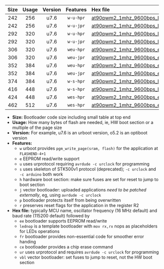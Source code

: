 |Size|Usage|Version|Features|Hex file|
|:-:|:-:|:-:|:-:|:--|
|242|256|u7.6|`w-u-hpr`|[at90pwm2_1mhz_9600bps_lednop_ur.hex](https://raw.githubusercontent.com/stefanrueger/urboot/main/bootloaders/at90pwm2/fcpu_1mhz/9600_bps/at90pwm2_1mhz_9600bps_lednop_ur.hex)|
|242|256|u7.6|`w-u-jpr`|[at90pwm2_1mhz_9600bps_lednop_ur_vbl.hex](https://raw.githubusercontent.com/stefanrueger/urboot/main/bootloaders/at90pwm2/fcpu_1mhz/9600_bps/at90pwm2_1mhz_9600bps_lednop_ur_vbl.hex)|
|292|320|u7.6|`w-u-hpr`|[at90pwm2_1mhz_9600bps_lednop_fr_ce_ur.hex](https://raw.githubusercontent.com/stefanrueger/urboot/main/bootloaders/at90pwm2/fcpu_1mhz/9600_bps/at90pwm2_1mhz_9600bps_lednop_fr_ce_ur.hex)|
|292|320|u7.6|`w-u-jpr`|[at90pwm2_1mhz_9600bps_lednop_fr_ce_ur_vbl.hex](https://raw.githubusercontent.com/stefanrueger/urboot/main/bootloaders/at90pwm2/fcpu_1mhz/9600_bps/at90pwm2_1mhz_9600bps_lednop_fr_ce_ur_vbl.hex)|
|306|320|u7.6|`weu-hpr`|[at90pwm2_1mhz_9600bps_ee_lednop_ur.hex](https://raw.githubusercontent.com/stefanrueger/urboot/main/bootloaders/at90pwm2/fcpu_1mhz/9600_bps/at90pwm2_1mhz_9600bps_ee_lednop_ur.hex)|
|306|320|u7.6|`weu-jpr`|[at90pwm2_1mhz_9600bps_ee_lednop_ur_vbl.hex](https://raw.githubusercontent.com/stefanrueger/urboot/main/bootloaders/at90pwm2/fcpu_1mhz/9600_bps/at90pwm2_1mhz_9600bps_ee_lednop_ur_vbl.hex)|
|352|384|u7.6|`weu-hpr`|[at90pwm2_1mhz_9600bps_ee_lednop_fr_ce_ur.hex](https://raw.githubusercontent.com/stefanrueger/urboot/main/bootloaders/at90pwm2/fcpu_1mhz/9600_bps/at90pwm2_1mhz_9600bps_ee_lednop_fr_ce_ur.hex)|
|352|384|u7.6|`weu-jpr`|[at90pwm2_1mhz_9600bps_ee_lednop_fr_ce_ur_vbl.hex](https://raw.githubusercontent.com/stefanrueger/urboot/main/bootloaders/at90pwm2/fcpu_1mhz/9600_bps/at90pwm2_1mhz_9600bps_ee_lednop_fr_ce_ur_vbl.hex)|
|374|384|u7.6|`w-s-hpr`|[at90pwm2_1mhz_9600bps_lednop_fr.hex](https://raw.githubusercontent.com/stefanrueger/urboot/main/bootloaders/at90pwm2/fcpu_1mhz/9600_bps/at90pwm2_1mhz_9600bps_lednop_fr.hex)|
|416|448|u7.6|`w-s-hpr`|[at90pwm2_1mhz_9600bps_lednop_fr_ce.hex](https://raw.githubusercontent.com/stefanrueger/urboot/main/bootloaders/at90pwm2/fcpu_1mhz/9600_bps/at90pwm2_1mhz_9600bps_lednop_fr_ce.hex)|
|424|448|u7.6|`wes-hpr`|[at90pwm2_1mhz_9600bps_ee_lednop_fr.hex](https://raw.githubusercontent.com/stefanrueger/urboot/main/bootloaders/at90pwm2/fcpu_1mhz/9600_bps/at90pwm2_1mhz_9600bps_ee_lednop_fr.hex)|
|462|512|u7.6|`wes-hpr`|[at90pwm2_1mhz_9600bps_ee_lednop_fr_ce.hex](https://raw.githubusercontent.com/stefanrueger/urboot/main/bootloaders/at90pwm2/fcpu_1mhz/9600_bps/at90pwm2_1mhz_9600bps_ee_lednop_fr_ce.hex)|

- **Size:** Bootloader code size including small table at top end
- **Usage:** How many bytes of flash are needed, ie, HW boot section or a multiple of the page size
- **Version:** For example, u7.6 is an urboot version, o5.2 is an optiboot version
- **Features:**
  + `w` urboot provides `pgm_write_page(sram, flash)` for the application at `FLASHEND-4+1`
  + `e` EEPROM read/write support
  + `u` uses urprotocol requiring `avrdude -c urclock` for programming
  + `s` uses skeleton of STK500v1 protocol (deprecated); `-c urclock` and `-c arduino` both work
  + `h` hardware boot section: make sure fuses are set for reset to jump to boot section
  + `j` vector bootloader: uploaded applications *need to be patched externally*, eg, using `avrdude -c urclock`
  + `p` bootloader protects itself from being overwritten
  + `r` preserves reset flags for the application in the register R2
- **Hex file:** typically MCU name, oscillator frequency (16 MHz default) and baud rate (115200 default) followed by
  + `ee` bootloader supports EEPROM read/write
  + `lednop` is a template bootloader with `mov rx,rx` nops as placeholders for LEDs operations
  + `fr` bootloader provides non-essential code for smoother error handing
  + `ce` bootloader provides a chip erase command
  + `ur` uses urprotocol and requires `avrdude -c urclock` for programming
  + `vbl` vector bootloader: set fuses to jump to reset, not the HW boot section
